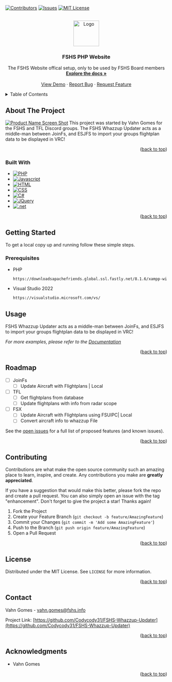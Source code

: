 <div id="top"></div>
<!--
*** Thanks for checking out the Best-README-Template. If you have a suggestion
*** that would make this better, please fork the repo and create a pull request
*** or simply open an issue with the tag "enhancement".
*** Don't forget to give the project a star!
*** Thanks again! Now go create something AMAZING! :D
-->



<!-- PROJECT SHIELDS -->
<!--
*** I'm using markdown "reference style" links for readability.
*** Reference links are enclosed in brackets [ ] instead of parentheses ( ).
*** See the bottom of this document for the declaration of the reference variables
*** for contributors-url, forks-url, etc. This is an optional, concise syntax you may use.
*** https://www.markdownguide.org/basic-syntax/#reference-style-links
-->
[![Contributors][contributors-shield]][contributors-url]
[![Issues][issues-shield]][issues-url]
[![MIT License][license-shield]][license-url]



<!-- PROJECT LOGO -->
<br />
<div align="center">
  <a href="https://github.com/Codycody31/FSHS-Whazzup-Updater">
    <img src="lib/images/Logo2.ico" alt="Logo" width="80" height="80">
  </a>

<h3 align="center">FSHS PHP Website</h3>

  <p align="center">
    The FSHS Website offical setup, only to be used by FSHS Board members
    <br />
    <a href="https://github.com/Codycody31/FSHS-Whazzup-Updater"><strong>Explore the docs »</strong></a>
    <br />
    <br />
    <a href="https://dev.fshs.info/products/whazzup-updater">View Demo</a>
    ·
    <a href="https://github.com/Codycody31/FSHS-Whazzup-Updater/issues">Report Bug</a>
    ·
    <a href="https://github.com/Codycody31/FSHS-Whazzup-Updater/issues">Request Feature</a>
  </p>
</div>



<!-- TABLE OF CONTENTS -->
<details>
  <summary>Table of Contents</summary>
  <ol>
    <li>
      <a href="#about-the-project">About The Project</a>
      <ul>
        <li><a href="#built-with">Built With</a></li>
      </ul>
    </li>
    <li>
      <a href="#getting-started">Getting Started</a>
      <ul>
        <li><a href="#prerequisites">Prerequisites</a></li>

      </ul>
    </li>
    <li><a href="#usage">Usage</a></li>
    <li><a href="#roadmap">Roadmap</a></li>
    <li><a href="#contributing">Contributing</a></li>
    <li><a href="#license">License</a></li>
    <li><a href="#contact">Contact</a></li>
    <li><a href="#acknowledgments">Acknowledgments</a></li>
  </ol>
</details>

<!-- ABOUT THE PROJECT -->
## About The Project

[![Product Name Screen Shot][product-screenshot]](https://fshs.info)
This project was started by Vahn Gomes for the FSHS and TFL Discord groups. The FSHS Whazzup Updater acts as a middle-man between JoinFs, and ESJFS to import your groups flightplan data to be displayed in VRC!
<p align="right">(<a href="#top">back to top</a>)</p>



### Built With
* [![PHP][PHP.net]][PHP-url]
* [![Javascript][javascript.com]][javascript-url]
* [![HTML][HTML.com]][HTML-url]
* [![CSS][CSS.com]][CSS-url]
* [![C#][C#]][C#-url]
* [![JQuery][JQuery.com]][JQuery-url]
* [![.net][.net]][.net-url]
<p align="right">(<a href="#top">back to top</a>)</p>



<!-- GETTING STARTED -->
## Getting Started

To get a local copy up and running follow these simple steps.

### Prerequisites

* PHP
  ```sh
  https://downloadsapachefriends.global.ssl.fastly.net/8.1.6/xampp-windows-x64-8.1.6-0-VS16-installer.exe?from_af=true
  ```
* Visual Studio 2022
  ```sh
  https://visualstudio.microsoft.com/vs/
  ```
<!-- USAGE EXAMPLES -->
## Usage


FSHS Whazzup Updater acts as a middle-man between JoinFs, and ESJFS to import your groups flightplan data to be displayed in VRC!

_For more examples, please refer to the [Documentation](https://dev.fshs.info/products/whazzup-updater/documentation)_

<p align="right">(<a href="#top">back to top</a>)</p>



<!-- ROADMAP -->
## Roadmap

- [ ] JoinFs
    - [ ] Update Aircraft with Flightplans | Local
- [ ] TFL
    - [ ] Get flightplans from database
    - [ ] Update flightplans with info from radar scope
- [ ] FSX
    - [ ] Update Aircraft with Flightplans using FSUIPC| Local
    - [ ] Convert aircraft info to whazzup File

See the [open issues](https://github.com/Codycody31/FSHS-Whazzup-Updater/issues) for a full list of proposed features (and known issues).

<p align="right">(<a href="#top">back to top</a>)</p>



<!-- CONTRIBUTING -->
## Contributing

Contributions are what make the open source community such an amazing place to learn, inspire, and create. Any contributions you make are **greatly appreciated**.

If you have a suggestion that would make this better, please fork the repo and create a pull request. You can also simply open an issue with the tag "enhancement".
Don't forget to give the project a star! Thanks again!

1. Fork the Project
2. Create your Feature Branch (`git checkout -b feature/AmazingFeature`)
3. Commit your Changes (`git commit -m 'Add some AmazingFeature'`)
4. Push to the Branch (`git push origin feature/AmazingFeature`)
5. Open a Pull Request

<p align="right">(<a href="#top">back to top</a>)</p>



<!-- LICENSE -->
## License

Distributed under the MIT License. See `LICENSE` for more information.

<p align="right">(<a href="#top">back to top</a>)</p>



<!-- CONTACT -->
## Contact

Vahn Gomes - vahn.gomes@fshs.info

Project Link: [https://github.com/Codycody31/FSHS-Whazzup-Updater](https://github.com/Codycody31/FSHS-Whazzup-Updater)

<p align="right">(<a href="#top">back to top</a>)</p>



<!-- ACKNOWLEDGMENTS -->
## Acknowledgments

* Vahn Gomes

<p align="right">(<a href="#top">back to top</a>)</p>



<!-- MARKDOWN LINKS & IMAGES -->
<!-- https://www.markdownguide.org/basic-syntax/#reference-style-links -->
[contributors-shield]: https://img.shields.io/github/contributors/Codycody31/FSHS-PHP.svg?style=for-the-badge
[contributors-url]: https://github.com/Codycody31/FSHS-Whazzup-Updater/graphs/contributors

[forks-shield]: https://img.shields.io/github/forks/Codycody31/FSHS-PHP.svg?style=for-the-badge
[forks-url]: https://github.com/Codycody31/FSHS-Whazzup-Updater/network/members

[stars-shield]: https://img.shields.io/github/stars/Codycody31/FSHS-PHP.svg?style=for-the-badge
[stars-url]: https://github.com/Codycody31/FSHS-Whazzup-Updater/stargazers

[issues-shield]: https://img.shields.io/github/issues/Codycody31/FSHS-PHP.svg?style=for-the-badge
[issues-url]: https://github.com/Codycody31/FSHS-Whazzup-Updater/issues

[license-shield]: https://img.shields.io/github/license/Codycody31/FSHS-PHP.svg?style=for-the-badge
[license-url]: https://github.com/Codycody31/FSHS-Whazzup-Updater/blob/master/LICENSE

[linkedin-shield]: https://img.shields.io/badge/-LinkedIn-black.svg?style=for-the-badge&logo=linkedin&colorB=555
[linkedin-url]: https://linkedin.com/in/linkedin_username

[product-screenshot]: lib/images/Logo2.ico

[CSS-url]: https://www.w3.org/Style/CSS/Overview.en.html
[CSS.com]: https://img.shields.io/badge/CSS-239120?&style=for-the-badge&logo=css3&logoColor=white

[HTML.com]: https://img.shields.io/badge/HTML-239120?style=for-the-badge&logo=html5&logoColor=white
[HTML-url]: https://html.com/

[javascript.com]: https://img.shields.io/badge/JavaScript-F7DF1E?style=for-the-badge&logo=javascript&logoColor=black
[javascript-url]: https://www.javascript.com/

[PHP.net]: https://img.shields.io/badge/PHP-777BB4?style=for-the-badge&logo=php&logoColor=white
[PHP-url]: https://www.php.net/

[C#]: https://img.shields.io/badge/C%23-239120?style=for-the-badge&logo=c-sharp&logoColor=white
[C#-url]: https://docs.microsoft.com/en-us/dotnet/csharp/

[JQuery.com]: https://img.shields.io/badge/jQuery-0769AD?style=for-the-badge&logo=jquery&logoColor=white
[JQuery-url]: https://jquery.com 

[.net]: https://img.shields.io/badge/.NET-5C2D91?style=for-the-badge&logo=.net&logoColor=white
[.net-url]: https://dotnet.microsoft.com/en-us/
